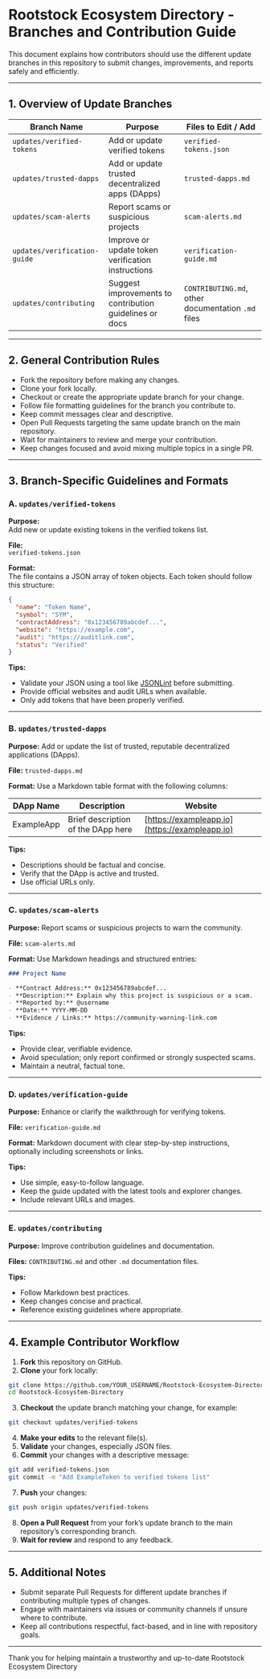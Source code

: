 
# Rootstock Ecosystem Directory - Branches and Contribution Guide

This document explains how contributors should use the different update branches in this repository to submit changes, improvements, and reports safely and efficiently.

---

## 1. Overview of Update Branches

| Branch Name                 | Purpose                                      | Files to Edit / Add                              |
|-----------------------------|----------------------------------------------|-------------------------------------------------|
| `updates/verified-tokens`   | Add or update verified tokens                | `verified-tokens.json`                           |
| `updates/trusted-dapps`     | Add or update trusted decentralized apps (DApps) | `trusted-dapps.md`                               |
| `updates/scam-alerts`       | Report scams or suspicious projects          | `scam-alerts.md`                                 |
| `updates/verification-guide`| Improve or update token verification instructions | `verification-guide.md`                         |
| `updates/contributing`      | Suggest improvements to contribution guidelines or docs | `CONTRIBUTING.md`, other documentation `.md` files |

---

## 2. General Contribution Rules

- Fork the repository before making any changes.
- Clone your fork locally.
- Checkout or create the appropriate update branch for your change.
- Follow file formatting guidelines for the branch you contribute to.
- Keep commit messages clear and descriptive.
- Open Pull Requests targeting the same update branch on the main repository.
- Wait for maintainers to review and merge your contribution.
- Keep changes focused and avoid mixing multiple topics in a single PR.

---

## 3. Branch-Specific Guidelines and Formats

### A. `updates/verified-tokens`

**Purpose:**  
Add new or update existing tokens in the verified tokens list.

**File:**  
`verified-tokens.json`

**Format:**  
The file contains a JSON array of token objects. Each token should follow this structure:

```json
{
  "name": "Token Name",
  "symbol": "SYM",
  "contractAddress": "0x123456789abcdef...",
  "website": "https://example.com",
  "audit": "https://auditlink.com",
  "status": "Verified"
}
````

**Tips:**

* Validate your JSON using a tool like [JSONLint](https://jsonlint.com) before submitting.
* Provide official websites and audit URLs when available.
* Only add tokens that have been properly verified.

---

### B. `updates/trusted-dapps`

**Purpose:**
Add or update the list of trusted, reputable decentralized applications (DApps).

**File:**
`trusted-dapps.md`

**Format:**
Use a Markdown table format with the following columns:

| DApp Name  | Description                        | Website                                        |
| ---------- | ---------------------------------- | ---------------------------------------------- |
| ExampleApp | Brief description of the DApp here | [https://exampleapp.io](https://exampleapp.io) |

**Tips:**

* Descriptions should be factual and concise.
* Verify that the DApp is active and trusted.
* Use official URLs only.

---

### C. `updates/scam-alerts`

**Purpose:**
Report scams or suspicious projects to warn the community.

**File:**
`scam-alerts.md`

**Format:**
Use Markdown headings and structured entries:

```markdown
### Project Name

- **Contract Address:** 0x123456789abcdef...
- **Description:** Explain why this project is suspicious or a scam.
- **Reported by:** @username
- **Date:** YYYY-MM-DD
- **Evidence / Links:** https://community-warning-link.com
```

**Tips:**

* Provide clear, verifiable evidence.
* Avoid speculation; only report confirmed or strongly suspected scams.
* Maintain a neutral, factual tone.

---

### D. `updates/verification-guide`

**Purpose:**
Enhance or clarify the walkthrough for verifying tokens.

**File:**
`verification-guide.md`

**Format:**
Markdown document with clear step-by-step instructions, optionally including screenshots or links.

**Tips:**

* Use simple, easy-to-follow language.
* Keep the guide updated with the latest tools and explorer changes.
* Include relevant URLs and images.

---

### E. `updates/contributing`

**Purpose:**
Improve contribution guidelines and documentation.

**Files:**
`CONTRIBUTING.md` and other `.md` documentation files.

**Tips:**

* Follow Markdown best practices.
* Keep changes concise and practical.
* Reference existing guidelines where appropriate.

---

## 4. Example Contributor Workflow

1. **Fork** this repository on GitHub.
2. **Clone** your fork locally:

```bash
git clone https://github.com/YOUR_USERNAME/Rootstock-Ecosystem-Directory.git
cd Rootstock-Ecosystem-Directory
```

3. **Checkout** the update branch matching your change, for example:

```bash
git checkout updates/verified-tokens
```

4. **Make your edits** to the relevant file(s).
5. **Validate** your changes, especially JSON files.
6. **Commit** your changes with a descriptive message:

```bash
git add verified-tokens.json
git commit -m "Add ExampleToken to verified tokens list"
```

7. **Push** your changes:

```bash
git push origin updates/verified-tokens
```

8. **Open a Pull Request** from your fork’s update branch to the main repository’s corresponding branch.
9. **Wait for review** and respond to any feedback.

---

## 5. Additional Notes

* Submit separate Pull Requests for different update branches if contributing multiple types of changes.
* Engage with maintainers via issues or community channels if unsure where to contribute.
* Keep all contributions respectful, fact-based, and in line with repository goals.

---

Thank you for helping maintain a trustworthy and up-to-date Rootstock Ecosystem Directory
